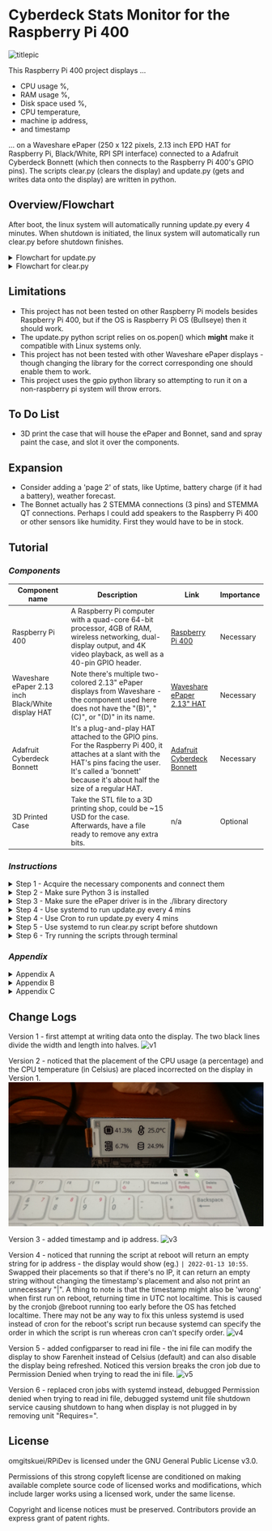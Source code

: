 # Cyberdeck Stats Monitor for the Raspberry Pi 400

![titlepic](https://github.com/omgitskuei/RPiDev/blob/main/RPi400/Cyberdeck_Stats_Monitor/pic/photos/intro.JPG?raw=false "Title image")

This Raspberry Pi 400 project displays ...
- CPU usage %, 
- RAM usage %, 
- Disk space used %, 
- CPU temperature, 
- machine ip address, 
- and timestamp 

... on a Waveshare ePaper (250 x 122 pixels, 2.13 inch EPD HAT for Raspberry Pi, Black/White, RPI SPI interface) connected to a Adafruit Cyberdeck Bonnett (which then connects to the Raspberry Pi 400's GPIO pins).
The scripts clear.py (clears the display) and update.py (gets and writes data onto the display) are written in python.


## Overview/Flowchart

After boot, the linux system will automatically running update.py every 4 minutes.
When shutdown is initiated, the linux system will automatically run clear.py before shutdown finishes.

<details>
  <summary>Flowchart for update.py</summary>
  <p>
    
![flowchart_update](https://github.com/omgitskuei/RPiDev/blob/main/RPi400/Cyberdeck_Stats_Monitor/flowchart/flowchart_update.jpg "Overview of update.py")
  </p>
</details>

<details>
  <summary>Flowchart for clear.py</summary>
  <p>
    
![flowchart_clear](https://github.com/omgitskuei/RPiDev/blob/main/RPi400/Cyberdeck_Stats_Monitor/flowchart/flowchart_clear.jpg "Flowchart for clear.py")
  </p>
</details>


## Limitations

- This project has not been tested on other Raspberry Pi models besides Raspberry Pi 400, but if the OS is Raspberry Pi OS (Bullseye) then it should work.
- The update.py python script relies on os.popen() which **might** make it compatible with Linux systems only.
- This project has not been tested with other Waveshare ePaper displays - though changing the library for the correct corresponding one should enable them to work.
- This project uses the gpio python library so attempting to run it on a non-raspberry pi system will throw errors.


## To Do List

- 3D print the case that will house the ePaper and Bonnet, sand and spray paint the case, and slot it over the components.


## Expansion

- Consider adding a 'page 2' of stats, like Uptime, battery charge (if it had a battery), weather forecast.
- The Bonnet actually has 2 STEMMA connections (3 pins) and STEMMA QT connections. Perhaps I could add speakers to the Raspberry Pi 400 or other sensors like humidity. First they would have to be in stock.


## Tutorial

### _Components_

| Component name | Description | Link | Importance |
| ------ | ------ | ------ | ------ |
| Raspberry Pi 400 | A Raspberry Pi computer with a quad-core 64-bit processor, 4GB of RAM, wireless networking, dual-display output, and 4K video playback, as well as a 40-pin GPIO header. | [Raspberry Pi 400][rp400link] | Necessary |
| Waveshare ePaper 2.13 inch Black/White display HAT | Note there's multiple two-colored 2.13" ePaper displays from Waveshare - the component used here does not have the "(B)", "(C)", or "(D)" in its name. | [Waveshare ePaper 2.13" HAT][WaveshareEPDlink] | Necessary |
| Adafruit Cyberdeck Bonnett | It's a plug-and-play HAT attached to the GPIO pins. For the Raspberry Pi 400, it attaches at a slant with the HAT's pins facing the user. It's called a 'bonnett' because it's about half the size of a regular HAT. | [Adafruit Cyberdeck Bonnett][Bonnettlink] | Necessary |
| 3D Printed Case | Take the STL file to a 3D printing shop, could be ~15 USD for the case. Afterwards, have a file ready to remove any extra bits. | n/a | Optional |


### _Instructions_

<details>
  <summary>Step 1 - Acquire the necessary components and connect them</summary>
  <p>Put the Adafruit Cyberdeck Bonnet (aka 'Bonnet') flat on the table such that the GPIO pins are facing upward and the slanted GPIO sockets are below the GPIO pins.

Plug the Waveshare ePaper 2.13" display HAT (aka 'ePaper') into the Bonnet's GPIO pins such that the ePaper's orange tape ( with white text "FPC-7528B" printed on it) is to the left and the display is facing up.

Plug the Bonnet's slanted GPIO socket into the Raspberry Pi 400's (aka 'Pi') GPIO pins such that the ePaper's display is facing the keyboard user.

Your components should be connected like shown in the photo. Unlike the photo, your ePaper should currently be a blank white. The photo is showing my Programmer handle OmgItsKuei by running the script ```epaper_omgitskuei_test.py``` in ```RPiDev\RPi400\Cyberdeck_Stats_Monitor\python\references```. The script draws a black rectangle and writing in white over the rectangle. This script was used to practice using the Waveshare ePaper python library. You can use run it to test your ePaper display.
![guidepic1](https://github.com/omgitskuei/RPiDev/blob/main/RPi400/Cyberdeck_Stats_Monitor/pic/photos/guidepic1.JPG?raw=false "Guide, Step 1")
  </p>
</details>


<details>
  <summary>Step 2 - Make sure Python 3 is installed</summary>
  <p>Python 3 is already installed on the Raspberry Pi 400 with Raspberry Pi OS (Bullseye).

If you're not sure if Python 3 is installed, open terminal and try:

```Linux Kernel Module
python3
```

The terminal should output the python version number.

If you don't have python3, go download and install it from the python website or use apt.
		
```Linux Kernel Module
sudo apt install python3
```

![guidepic2](https://github.com/omgitskuei/RPiDev/blob/main/RPi400/Cyberdeck_Stats_Monitor/pic/photos/guidepic2.JPG?raw=false "Guide, Step 2")        
  </p>
</details>


<details>
  <summary>Step 3 - Make sure the ePaper driver is in the ./library directory</summary>
  <p>Download the RPiDev repository to get the folder `Cyberdeck_Stats_Monitor`.

I recommend saving the repo RPiDev in /home/yourUser/. Later commands use that directory as an example. If you save it elsewhere, don't forget to modify commands to the custom directory.

![guidepic3](https://github.com/omgitskuei/RPiDev/blob/main/RPi400/Cyberdeck_Stats_Monitor/pic/photos/guidepic3.JPG?raw=false "Guide, Step 3")

:heavy_exclamation_mark:  The file structure of the folder `Cyberdeck_Stats_Monitor` must remain unchanged as these files and (except the .service, .timer files) their relative locations to each other are essential.

    .
    ├── /library
        ├── /waveshare_epd
          ├── __init__.py
	        ├── epd2in13_V3.py
          ├── epdconfig.py
    ├── /pic
        ├── Font.ttc
        ├── /bmps
            ├── combined.bmp
    ├── /python
        ├── clear.py
        ├── update.py
    ├── cyberdeck_repeat4m_update.service
    ├── cyberdeck_repeat4m_update.timer
    ├── cyberdeck_shutdown_clear.service
    ├── cyberdeck_stats_monitor_config.ini
  </p>
</details>


<details>
  <summary>Step 4 - Use systemd to run update.py every 4 mins</summary>
  <p>1. Start the Linux terminal and input this command to copy-paste the service files and the timer file into /etc/systemd/system

```Linux Kernel Module
sudo cp /home/yourUser/omgitskuei/RPiDev/RPi400/Cyberdeck_Stats_Monitor/cyberdeck_repeat4m_update.service /etc/systemd/system
```

```Linux Kernel Module
sudo cp /home/yourUser/omgitskuei/RPiDev/RPi400/Cyberdeck_Stats_Monitor/cyberdeck_repeat4m_update.timer /etc/systemd/system
```

2. Enable the service by inputting the command.
```Linux Kernel Module
sudo systemctl enable cyberdeck_repeat4m_update.timer
```
- For easy debugging, the service file explicitly instructs systemd to create/overwrite 2 log files that documents how running update.py went at reboot. The user can remove StandardOutput= and StandardError in cyberdeck_repeat4m_update.service though I don't recommend this.
	  
3. Restart the systemctl program which keeps a tab on all services and timers
```Linux Kernel Module
sudo systemctl daemon-reload
```
  </p>
</details>

<details>
  <summary>Step 4 - Use Cron to run update.py every 4 mins</summary>
  <p>1. Start the Linux terminal and input this command to start adding cron jobs.
		
```Linux Kernel Module
crontab -e
```

You'll see something like this picture.
	  
![guidepic4](https://github.com/omgitskuei/RPiDev/blob/main/RPi400/Cyberdeck_Stats_Monitor/pic/photos/guidepic4.png?raw=false "Guide, Step 4")

2. Type the following command to add a new cronjob that runs update.py right after starting up the computer. If you don't want log files, don't write past the ".py", however I recommend having log files. The reason we have to add a cronjob for reboot on top of adding another cronjob for running every 4 mins is because a repeating crontab job does not run until its interval has elapsed at least once. Without doing this step, the display would not start until 4 minutes after startup.

```Linux Kernel Module
@reboot /home/yourUser/omgitskuei/RPiDev/RPi400/Cyberdeck_Stats_Monitor/python/update.py 1> /home/yourUser/RPiDev/RPi400/Cyberdeck_Stats_Monitor/logs/cyberdeck_repeat4m_update_service_stdout.log 2> /home/yourUser/RPiDev/RPi400/Cyberdeck_Stats_Monitor/logs/cyberdeck_repeat4m_update_service_stderr.log
```

- For easy debugging, the command explicitly instructs Cron to create/overwrite 2 log files that documents how running update.py went at reboot.
- The ```1> /home/yourUser/RPiDev/RPi400/Cyberdeck_Stats_Monitor/logs/cyberdeck_repeat4m_update_service_stdout.log``` outputs ```logging.info()``` and ```logging.debug()``` from update.py if the script exited due to successfully running from start to finish.
- The ```2> /home/yourUser/RPiDev/RPi400/Cyberdeck_Stats_Monitor/logs/cyberdeck_repeat4m_update_service_stderr.log``` outputs if update.py exited due to exceptions being thrown.
- If you want one log file instead of two files, you can also explicitly instruct Cron to output to the same file with ```[filepath] 2>&1``` instead.
```Linux Kernel Module
@reboot /home/yourUser/omgitskuei/RPiDev/RPi400/Cyberdeck_Stats_Monitor/python/update.py /home/yourUser/RPiDev/RPi400/Cyberdeck_Stats_Monitor/logs/cyberdeck_repeat4m_update_service_stdout.log 2>&1
```
- Note, you can use ```>>``` if you want to append contents to the log files instead of overwrite the log files. I don't recommend this as the log files can easily get massive in size over time if the user forgets to delete it periodically. Also, if something fails, odds are that the cause of failure won't be different by the time the log file is overwritten again.

3. Type in the following command to add a new cronjob that runs update.py every 4 mins. This interval can be modified to the user's liking. That said, Waveshare recommends refresh intervals between 3 minutes and 24 hours. :heavy_exclamation_mark: [See Appendix B for details and other precautions][Apdx]. If you want to execute the ```cyberdeck_stats_monitor.py``` script just once, the 'meat' of cyberdeck_stats_monitor.py needs to be wrapped in a loop so it stays running after executing it once - if you're doing this, pay attention to the Appendix B on how to implement ePaper. 

```Linux Kernel Module
*/4 * * * * /home/yourUser/omgitskuei/RPiDev/RPi400/Cyberdeck_Stats_Monitor/python/update.py 1> /home/yourUser/RPiDev/RPi400/Cyberdeck_Stats_Monitor/logs/cyberdeck_repeat4m_update_service_stdout.log 2> /home/yourUser/RPiDev/RPi400/Cyberdeck_Stats_Monitor/logs/cyberdeck_repeat4m_update_service_stderr.log
```
  </p>
</details>


<details>
  <summary>Step 5 - Use systemd to run clear.py script before shutdown</summary>
  <p>1. Star the terminal and input the command to copy the service file and paste it into /etc/systemd/system.
```Linux Kernel Module
sudo cp /home/yourUser/omgitskuei/RPiDev/RPi400/Cyberdeck_Stats_Monitor/cyberdeck_shutdown_clear.service /etc/systemd/system
```

2. Enable the service by inputting the command.
```Linux Kernel Module
sudo systemctl enable cyberdeck_shutdown_clear.service
```
- For easy debugging, the service file explicitly instructs systemd to create/overwrite 2 log files that documents how running update.py went at reboot. The user can remove StandardOutput= and StandardError in cyberdeck_shutdown_clear.service though I don't recommend this.

![guidepic7](https://github.com/omgitskuei/RPiDev/blob/main/RPi400/Cyberdeck_Stats_Monitor/pic/photos/guidepic7.png?raw=false "Guide, Step 7")

3. Restart the systemctl program which keeps a tab on all services and timers
```Linux Kernel Module
sudo systemctl daemon-reload
```

:heavy_exclamation_mark: See Appendix C for why we're running the clear.py script before every shutdown. It goes into [proper storage][Apdx] for the ePaper. 
  </p>
</details>


<details>
  <summary>Step 6 - Try running the scripts through terminal</summary>
  <p>Try running the update.py script throught terminal with cd and python3.

```Linux Kernel Module
cd /home/yourUser/RPiDev/RPi400/Cyberdeck_Stats_Monitor/python
python3 update.py
```

You should see something similar to the image below.

![guidepic6](https://github.com/omgitskuei/RPiDev/blob/main/RPi400/Cyberdeck_Stats_Monitor/pic/photos/guidepic8.JPG?raw=false "Guide, Step 8")

If this failed, its likely because the SPI Interface is currently disabled. Use raspi-config to enable the SPI Interface.

```Linux Kernel Module
sudo raspi-config
```

This will open the Raspberry Pi Configuration application. Choose Interfacing Options -> SPI -> Yes Enable SPI interface.
  </p>
</details>


### _Appendix_

<details>
  <summary>Appendix A</summary>
  <p>The python scripts clear.py and update.py rely a specific file structure to import Waveshare ePaper display's library and to read essential bmp files.
  The /library folder, /python, and /pic folders need to remain in the same relative file system position to each other.
  
  Files not listed in this tree *should* be fine to delete without consequence to the project to save space.
  
    .
    ├── /library
        ├── /waveshare_epd
	        ├── epd2in13_V3.py
    ├── /pic
        ├── Font.ttc
        ├── /bmps
            ├── combined.bmp
    ├── /python
        ├── clear.py
        ├── cyberdeck_stats_monitor.py
    ├── cyberdeck_stats_monitor_systemd_unit.service
  </p>
</details>

<details>
  <summary>Appendix B</summary>
  <p>Waveshare's manual cautions users of the ePaper display that keeping the display powered on for long durations will cause irreparable damage - after updating is complete, the display should be powered off or set to sleep mode. Running the cyberdeck_stats_monitor.py performs the update followed by immediately setting the screen to sleep. Waveshare recommends a refresh interval range between 3 mins minimum and 24 hours maximum and that the screen be cleared before storing.
  Note: this discussion of intervals is for Refreshes, not Partial Refreshes.

  Refresh uses `epd.display(epd.getbuffer(image))` while Partial Refresh uses `epd.displayPartBaseImage(epd.getbuffer(image))` to display static background, then `epd.displayPartial(epd.getbuffer(image))` to dynamically display the difference. To demonstrate partial refresh, the demo python script provided by Waveshare iterated through a while-loop every 1 second to update a timestamp. Sleep `epd.sleep()` was not called before the next interval started - this means the display would be constantly powered on despite Waveshare's own warnings against constantly powering on the display. While the manual did not explicitly say that partial refreshing without sleep over a long time would (or would not) cause damage, it did say that partial refreshing should only be done "several" times before a full refresh. Exactly how many is several wasn't stated.

  From 10 repeated testings of the display with the demo, the demo provided's one-second interval partial refresh did not provide good consistent results. Sometimes the interval would be a second, other times slightly shorter or longer, depending on the execution speed of the software. Adding a 3 second delay between intervals also did not provide consistent results.

  For this project, considering the vague guidelines on partial refreshing and its mixed results from the demo, in order to preserve the service life of the ePaper display, it was decided that no partial refresh would be used.

  </p>
</details>

<details>
  <summary>Appendix C</summary>
  <p>Waveshare's manual points out that clearing the display before storage is important. Under "Manual > Overview > Working Principle";

> charged nanoparticles suspended in a liquid migrate under the action of an electric field

Under "Manual > Resources > Datasheet > 2.13inch e-Paper Specification V3 (pdf) > 16. Precautions";

> If the Module is not refreshed every 24 hours, a phenomena known as "Ghosting" or "Image Sticking" may occur. It is recommeded that customers store ... with a completely white image to avoid this issue. 

  </p>
</details>


## Change Logs

Version 1 - first attempt at writing data onto the display. The two black lines divide the width and length into halves.
![v1](https://github.com/omgitskuei/RPiDev/blob/main/RPi400/Cyberdeck_Stats_Monitor/pic/photos/v1.JPG?raw=false "Versions, V1")

Version 2 - noticed that the placement of the CPU usage (a percentage) and the CPU temperature (in Celsius) are placed incorrected on the display in Version 1.
![v2](https://github.com/omgitskuei/RPiDev/blob/main/RPi400/Cyberdeck_Stats_Monitor/pic/photos/v2.JPG?raw=false "Versions, V2")

Version 3 - added timestamp and ip address.
![v3](https://github.com/omgitskuei/RPiDev/blob/main/RPi400/Cyberdeck_Stats_Monitor/pic/photos/v3.JPG?raw=false "Versions, V3")

Version 4 - noticed that running the script at reboot will return an empty string for ip address - the display would show (eg.) ```| 2022-01-13 10:55```. Swapped their placements so that if there's no IP, it can return an empty string without changing the timestamp's placement and also not print an unnecessary "|". A thing to note is that the timestamp might also be 'wrong' when first run on reboot, returning time in UTC not localtime. This is caused by the cronjob @reboot running too early before the OS has fetched localtime. There may not be any way to fix this unless systemd is used instead of cron for the reboot's script run because systemd can specify the order in which the script is run whereas cron can't specify order.
![v4](https://github.com/omgitskuei/RPiDev/blob/main/RPi400/Cyberdeck_Stats_Monitor/pic/photos/v4.JPG?raw=false "Versions, V4")

Version 5 - added configparser to read ini file - the ini file can modify the display to show Farenheit instead of Celsius (default) and can also disable the display being refreshed. Noticed this version breaks the cron job due to Permission Denied when trying to read the ini file.
![v5](https://github.com/omgitskuei/RPiDev/blob/main/RPi400/Cyberdeck_Stats_Monitor/pic/photos/v5.JPG?raw=false "Versions, V5")

Version 6 - replaced cron jobs with systemd instead, debugged Permission denied when trying to read ini file, debugged systemd unit file shutdown service causing shutdown to hang when display is not plugged in by removing unit "Requires=".

## License

omgitskuei/RPiDev is licensed under the GNU General Public License v3.0.

Permissions of this strong copyleft license are conditioned on making available complete source code of licensed works and modifications, which include larger works using a licensed work, under the same license. 

Copyright and license notices must be preserved. Contributors provide an express grant of patent rights.

   [rp400link]: <https://www.raspberrypi.com/products/raspberry-pi-400-unit/>
   [WaveshareEPDlink]: <https://www.waveshare.com/wiki/2.13inch_e-Paper_HAT>
   [Bonnettlink]: <https://www.adafruit.com/product/4862>
   [ePaperLiblink]: <https://github.com/omgitskuei/RPiDev/tree/main/RPi400/Cyberdeck_Stats_Monitor/library/waveshare_epd>
   [ePaperRepo]: <https://github.com/waveshare/e-Paper/tree/master/RaspberryPi_JetsonNano/python>
   [serviceFile]: <https://github.com/omgitskuei/RPiDev/blob/main/RPi400/Cyberdeck_Stats_Monitor/cyberdeck_stats_monitor_systemd_unit.service>
   [Apdx]: <https://github.com/omgitskuei/RPiDev/blob/main/RPi400/Cyberdeck_Stats_Monitor/README.md#appendix>
